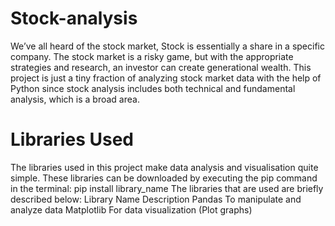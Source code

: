 # Stock-analysis
We’ve all heard of the stock market, Stock is essentially a share in a specific company. The stock market is a risky game, but with the appropriate strategies and research, an investor can create generational wealth. 
This project is just a tiny fraction of analyzing stock market data with the help of Python since stock analysis includes both technical and fundamental analysis, which is a broad area.
# Libraries Used
The libraries used in this project make data analysis and visualisation quite simple. These libraries can be downloaded by executing the pip command in the terminal:
pip install library_name
The libraries that are used are briefly described below:
Library Name	Description
Pandas	To manipulate and analyze data
Matplotlib	For data visualization (Plot graphs)
